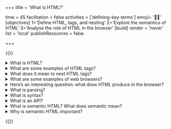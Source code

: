 +++
title = 'What is HTML?'

time = 45
facilitation = false
activities = ['defining-key-terms']
emoji= '😶‍🌫️'
[objectives]
    1='Define HTML, tags, and nesting'
    2='Explore the semantics of HTML'
    3='Analyse the role of HTML in the browser'
[build]
  render = 'never'
  list = 'local'
  publishResources = false

+++

{{<note type="question" title="10 Things About HTML">}}

<details>
   <summary>What is HTML?</summary>

HTML stands for Hypertext Markup Language. Markup means tags that go around content like text, pictures, videos, to "mark up" or describe what they are.

HTML tags look like this: `<p>This is a paragraph.</p>`. They typically surround a piece of content, like a block of text, and describe it as such. In this case, the `<p>` tag describes the content as a paragraph.

</details>

<details>
<summary>What are some examples of HTML tags?</summary>

Examples of HTML tags include `<mark>`, `<section>`, `<header>`, and `<button>`.

</details>

<details>
<summary>What does it mean to nest HTML tags?</summary>

Nesting is like Russian dolls - or tupperware - a box in a box in a box. We _nest_ tags _inside_ each other. That's how we write HTML. For example:

```html
<article>
  <header>
    <h1>Title</h1>
  </header>
</article>
```

Here the `<header>` tag is nested inside the `<article>` tag, and the `<h1>` tag is inside the `<header>` tag.

Not all tags are nested, in this example:

```html
<article>
  <header>
    <h1>Title</h1>
  </header>
  <p>Some content</p>
</article>
```

Both the `<header>` and `<p>` tags are nested inside the `<article>` tag, but the `<header>` and `<p>` tags are not nested inside each other - they are siblings.

</details>
<details>
<summary>What are some examples of web browsers?</summary>

Chrome, Firefox, Safari, Lynx, JAWS, Brave, Edge, Vivaldi, Opera...

</details>
<details>
<summary>Here’s an interesting question: what does HTML produce in the browser?</summary>

It produces what we see - it produces a visual representation of the document. But in a little more detail: the browser **parses** the HTML we write, executes the linked Javascript, loads the CSS, media, and other resources, and produces a _model_ of our document, called the document object model. It produces an **API** called the **DOM**.

It uses all of this information to decide what to show us.

</details>

<details>
<summary>What is parsing?</summary>

Make sense of. Analyse **syntactically**.

</details>

<details>
<summary>What is syntax?</summary>

The rules that structure language, so it can be understood by someone else. I put words in an order, according to rules, I _structure meaning_ and you can get that meaning back out if you know the same rules. Programming languages are the same - they each have a set of rules, they each have a _syntax_.

Think about HTML and CSS. They use different syntaxes.

For instance, when grouping together the information about an HTML tag, you may write: `<h1 class="main-title">This is a title</h1>` - there are several pieces of syntax here, and one is that the tag is opened by `<h1>` and its contents are done when you see `</h1>`.

In CSS, on the other hand, you may have a rule like `h1 { color: red; }` - we group together declarations applying to the selector between `{}`s.

HTML and CSS use different syntaxes, even though some of the concepts are similar.

</details>

<details>
<summary>What is an API?</summary>

API stands for Application Programming Interface.

Imagine you want to know what the weather is going to be tomorrow. You may have an app in your phone which can tell the weather, but it doesn't _know_ the weather everywhere - it will ask some service on the internet.

That service on the internet is an API. The service on the internet can be asked specific questions. Maybe it can be asked "What will the temperature be tomorrow in London?" or "Tell me the next week's temperatures for every city in the UK?" or "When will it next rain in Glasgow?".

And when you ask a question, you need to know how to interpret the answer. If you ask "When will it next rain in Glasgow", and get back an answer of "5", what does that mean? In 5 minutes? In 5 hours? It's been raining for the last 5 days?

The service may have a lot of knowledge, but it can only be asked specific questions. And the app on your phone needs to know how to interact with it. "What can I ask/tell the API?", "How do I ask/tell it those things?", and "How should I interpret the answers I get back?" are all good things to think about when thinking about an API.

The DOM is an API. From our code, we can tell it things (like "All h1 tags should be blue"), and it will take action as a result. One of the ways we can interact with the DOM API is by giving it a CSS file - it will apply the CSS file when it's working out how to display a page. The CSS specification helps us understand how we can interact with the API - what we can tell it, and how we tell it those things.

</details>

<details>
<summary>What is semantic HTML? What does semantic mean?</summary>

Semantics means _meaning_. Semantic HTML is _meaningful code_: each piece of data marked up with correct, that is to say, descriptive tags. A heading has an h1 tag. A button has a button tag. There are only two html tags that deliberately have no meaning (div and span).

These tags are then _interpreted_ by APIs to give functionality to the page. A button tag is interpreted by the browser as a button, and so it can be clicked, or triggered in many ways. A heading tag is interpreted by the browser as a heading, and so provides a traversible page outline to a screen reader.

HTML tags are powerful because they are meaningful. They are meaningful because they are semantic. Semantic HTML is powerful HTML.

</details>

<details>
<summary>Why is semantic HTML important?</summary>

HTML tags are powerful because they are meaningful. They are meaningful because they are semantic. Semantic HTML is powerful HTML.

The better structured your document, the more meaning you can pack into it, the more powerful your code is, the better it will work in more contexts, and more things will be able to interface with it.

One place semantic HTML is useful is that if you use a `<footer>` tag instead of a `<div>` tag, a screen reader can understand that it is a header, and treat it specially.

Another place it's useful is that another programmer reading the CSS you've written can see a `header { ... }` block and know that you're styling the header, rather than needing to work out what `div.top { ... }` means and applies to.

By using semantic conventions, we make it easier for everyone and everything to understand what we're trying to express.

</details>

{{</note>}}
